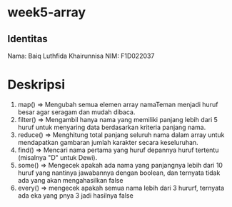 # week5-array

## Identitas

Nama: Baiq Luthfida Khairunnisa
NIM: F1D022037

# Deskripsi

1. map() => Mengubah semua elemen array namaTeman menjadi huruf besar agar seragam dan mudah dibaca.
2. filter() => Mengambil hanya nama yang memiliki panjang lebih dari 5 huruf untuk menyaring data berdasarkan kriteria panjang nama.
3. reduce() => Menghitung total panjang seluruh nama dalam array untuk mendapatkan gambaran jumlah karakter secara keseluruhan.
4. find() => Mencari nama pertama yang huruf depannya huruf tertentu (misalnya "D" untuk Dewi).
5. some() => Mengecek apakah ada nama yang panjangnya lebih dari 10 huruf yang nantinya jawabannya dengan boolean, dan ternyata tidak ada yang akan mengahasilkan false
6. every() => mengecek apakah semua nama lebih dari 3 hururf, ternyata ada eka yang pnya 3 jadi hasilnya false
